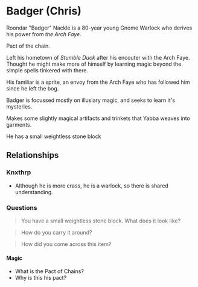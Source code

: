 # Badger (Chris)

Roondar "Badger" Nackle is a 80-year young Gnome Warlock who derives his
power from _the Arch Faye_.

Pact of the chain.

Left his hometown of _Stumble Duck_ after his encouter with the
Arch Faye. Thought he might make more of himself by learning magic
beyond the simple spells tinkered with there.

His familiar is a sprite, an envoy from the Arch Faye who has followed
him since he left the bog.

Badger is focussed mostly on illusiary magic, and seeks to learn it's mysteries.

Makes some slightly magical artifacts and trinkets that Yabba weaves into garments.

He has a small weightless stone block

## Relationships

### Knxthrp

- Although he is more crass, he is a warlock, so there is shared understanding.

### Questions

> You have a small weightless stone block.
> What does it look like?

> How do you carry it around?

> How did you come across this item?

#### Magic

- What is the Pact of Chains?
- Why is this his pact?
